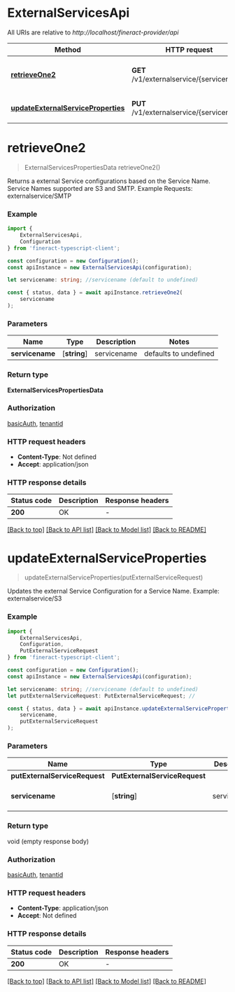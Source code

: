 # ExternalServicesApi

All URIs are relative to *http://localhost/fineract-provider/api*

|Method | HTTP request | Description|
|------------- | ------------- | -------------|
|[**retrieveOne2**](#retrieveone2) | **GET** /v1/externalservice/{servicename} | Retrieve External Services Configuration|
|[**updateExternalServiceProperties**](#updateexternalserviceproperties) | **PUT** /v1/externalservice/{servicename} | Update External Service|

# **retrieveOne2**
> ExternalServicesPropertiesData retrieveOne2()

Returns a external Service configurations based on the Service Name.  Service Names supported are S3 and SMTP.  Example Requests:  externalservice/SMTP

### Example

```typescript
import {
    ExternalServicesApi,
    Configuration
} from 'fineract-typescript-client';

const configuration = new Configuration();
const apiInstance = new ExternalServicesApi(configuration);

let servicename: string; //servicename (default to undefined)

const { status, data } = await apiInstance.retrieveOne2(
    servicename
);
```

### Parameters

|Name | Type | Description  | Notes|
|------------- | ------------- | ------------- | -------------|
| **servicename** | [**string**] | servicename | defaults to undefined|


### Return type

**ExternalServicesPropertiesData**

### Authorization

[basicAuth](../README.md#basicAuth), [tenantid](../README.md#tenantid)

### HTTP request headers

 - **Content-Type**: Not defined
 - **Accept**: application/json


### HTTP response details
| Status code | Description | Response headers |
|-------------|-------------|------------------|
|**200** | OK |  -  |

[[Back to top]](#) [[Back to API list]](../README.md#documentation-for-api-endpoints) [[Back to Model list]](../README.md#documentation-for-models) [[Back to README]](../README.md)

# **updateExternalServiceProperties**
> updateExternalServiceProperties(putExternalServiceRequest)

Updates the external Service Configuration for a Service Name.  Example:   externalservice/S3

### Example

```typescript
import {
    ExternalServicesApi,
    Configuration,
    PutExternalServiceRequest
} from 'fineract-typescript-client';

const configuration = new Configuration();
const apiInstance = new ExternalServicesApi(configuration);

let servicename: string; //servicename (default to undefined)
let putExternalServiceRequest: PutExternalServiceRequest; //

const { status, data } = await apiInstance.updateExternalServiceProperties(
    servicename,
    putExternalServiceRequest
);
```

### Parameters

|Name | Type | Description  | Notes|
|------------- | ------------- | ------------- | -------------|
| **putExternalServiceRequest** | **PutExternalServiceRequest**|  | |
| **servicename** | [**string**] | servicename | defaults to undefined|


### Return type

void (empty response body)

### Authorization

[basicAuth](../README.md#basicAuth), [tenantid](../README.md#tenantid)

### HTTP request headers

 - **Content-Type**: application/json
 - **Accept**: Not defined


### HTTP response details
| Status code | Description | Response headers |
|-------------|-------------|------------------|
|**200** | OK |  -  |

[[Back to top]](#) [[Back to API list]](../README.md#documentation-for-api-endpoints) [[Back to Model list]](../README.md#documentation-for-models) [[Back to README]](../README.md)

